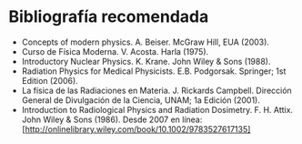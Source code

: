 # Bibliografía recomendada

- Concepts of modern physics. A. Beiser. McGraw Hill, EUA (2003).
- Curso de Física Moderna. V. Acosta. Harla (1975).
- Introductory Nuclear Physics. K. Krane. John Wiley & Sons (1988).
- Radiation Physics for Medical Physicists. E.B. Podgorsak. Springer; 1st Edition (2006).
- La física de las Radiaciones en Materia. J. Rickards Campbell. Dirección General de Divulgación de la Ciencia, UNAM; 1a Edición (2001).
- Introduction to Radiological Physics and Radiation Dosimetry. F. H. Attix. John Wiley & Sons (1986). Desde 2007 en línea: [http://onlinelibrary.wiley.com/book/10.1002/9783527617135]
